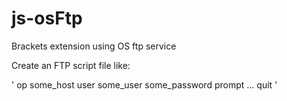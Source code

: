 # js-osFtp
Brackets extension using OS ftp service 

Create an FTP script file like:

'
  op some_host
  user 
  some_user 
  some_password
  prompt
  ...
  quit
'